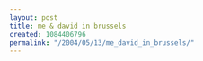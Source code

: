 ```yaml
---
layout: post
title: me & david in brussels
created: 1084406796
permalink: "/2004/05/13/me_david_in_brussels/"
---
```


